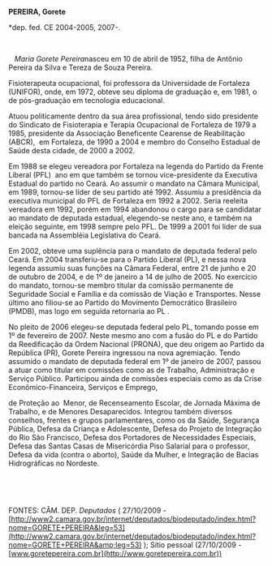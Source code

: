 **PEREIRA, Gorete**

\*dep. fed. CE 2004-2005, 2007-.

 

   *Maria Gorete Pereira*nasceu em 10 de abril de 1952, filha de Antônio
Pereira da Silva e Tereza de Souza Pereira.

Fisioterapeuta ocupacional, foi professora da Universidade de Fortaleza
(UNIFOR), onde, em 1972, obteve seu diploma de graduação e, em 1981, o
de pós-graduação em tecnologia educacional. 

Atuou politicamente dentro da sua área profissional, tendo
sido presidente do Sindicato de Fisioterapia e Terapia Ocupacional de
Fortaleza de 1979 a 1985, presidente da Associação Beneficente Cearense
de Reabilitação (ABCR),  em Fortaleza, de 1990 a 2004 e membro do
Conselho Estadual de Saúde desta cidade, de 2000 a 2002.

Em 1988 se elegeu vereadora por Fortaleza na legenda do Partido da
Frente Liberal (PFL)  ano em que também se tornou vice-presidente da
Executiva Estadual do partido no Ceará. Ao assumir o mandato na Câmara
Municipal, em 1989, tornou-se líder de seu partido até 1992. Assumiu a
presidência da executiva municipal do PFL de Fortaleza em 1992 a
2002. Seria reeleita vereadora em 1992, porém em 1994 abandonou o cargo
para se candidatar ao mandato de deputada estadual, elegendo-se neste
ano, e também na eleição seguinte, em 1998 sempre pelo PFL. De 1999 a
2001 foi líder de sua bancada na Assembléia Legislativa do Ceará.

Em 2002, obteve uma suplência para o mandato de deputada federal pelo
Ceará. Em 2004 transferiu-se para o Partido Liberal (PL), e nessa nova
legenda assumiu suas funções na Câmara Federal, entre 21 de junho e 20
de outubro de 2004, e de 1º de janeiro a 14 de julho de 2005. No
exercício do mandato, tornou-se membro titular da comissão permanente de
Seguridade Social e Família e da comissão de Viação e Transportes. Nesse
último ano filiou-se ao Partido do Movimento Democrático Brasileiro
(PMDB), mas logo em seguida retornaria ao PL .

No pleito de 2006 elegeu-se deputada federal pelo PL, tomando posse em
1º de fevereiro de 2007. Neste mesmo ano com a fusão do PL e do Partido
da Reedificação da Ordem Nacional (PRONA), que deu origem ao Partido da
República (PR), Gorete Pereira ingressou na nova agremiação. Tendo
assumido o mandato de deputada federal em 1º de janeiro de 2007, passou
a atuar como titular em comissões como as de Trabalho, Administração e
Serviço Público. Participou ainda de comissões especiais como as da
Crise Econômico-Financeira, Serviços e Emprego,  

de Proteção ao  Menor, de Recenseamento Escolar, de Jornada Máxima de
Trabalho, e de Menores Desaparecidos. Integrou também diversos
conselhos, frentes e grupos parlamentares, como os da Saúde, Segurança
Pública, Defesa da Criança e Adolescente, Defesa do Projeto de
Integração do Rio São Francisco, Defesa dos Portadores de Necessidades
Especiais, Defesa das Santas Casas de Misericórdia Piso Salarial para o
professor, Defesa da vida (contra o aborto), Saúde da Mulher, e
Integração de Bacias Hidrográficas no Nordeste.

 

 

FONTES: CÂM. DEP. *Deputados* ( 27/10/2009 -
[http://www2.camara.gov.br/internet/deputados/biodeputado/index.html?nome=GORETE+PEREIRA&leg=53](http://www2.camara.gov.br/internet/deputados/biodeputado/index.html?nome=GORETE+PEREIRA&amp;leg=53)
); Sítio pessoal (27/10/2009 -
[www.goretepereira.com.br](http://www.goretepereira.com.br))

 

 
